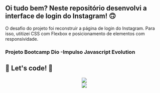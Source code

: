 ## Oi tudo bem? Neste repositório desenvolvi a interface de login do Instagram! 🙃

O  desafio do projeto foi reconstruir a página de login do Instagram.
Para isso, utitizei CSS com Flexbox e posicionamento de elementos com responsividade.

### Projeto  Bootcamp Dio -Impulso Javascript Evolution

## 🚀 Let's code! 🚀

<div align="center">
<img src="https://user-images.githubusercontent.com/97262523/180888527-4ece7146-fd5d-4590-927c-47a1791f8b90.png">
</div>
<div align="center">
<img src="https://user-images.githubusercontent.com/97262523/180888500-10785640-efcc-4fa8-8a3c-3905e2d0a87c.png">
</div>
